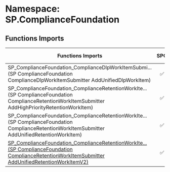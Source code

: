 # Namespace: SP.ComplianceFoundation

## Functions Imports

Functions Imports | SPO | SP 2019 | SP 2016 | SP 2013
----------|:---:|:-------:|:-------:|:-------:
<span title="SP_ComplianceFoundation_ComplianceDlpWorkItemSubmitter_AddUnifiedDlpWorkItem">SP_ComplianceFoundation_ComplianceDlpWorkItemSubmi...</span> (SP ComplianceFoundation ComplianceDlpWorkItemSubmitter AddUnifiedDlpWorkItem) | ✅ | ❌ | ❌ | ❌
<span title="SP_ComplianceFoundation_ComplianceRetentionWorkItemSubmitter_AddHighPriorityRetentionWorkItem">SP_ComplianceFoundation_ComplianceRetentionWorkIte...</span> (SP ComplianceFoundation ComplianceRetentionWorkItemSubmitter AddHighPriorityRetentionWorkItem) | ✅ | ❌ | ❌ | ❌
<span title="SP_ComplianceFoundation_ComplianceRetentionWorkItemSubmitter_AddUnifiedRetentionWorkItem">SP_ComplianceFoundation_ComplianceRetentionWorkIte...</span> (SP ComplianceFoundation ComplianceRetentionWorkItemSubmitter AddUnifiedRetentionWorkItem) | ✅ | ❌ | ❌ | ❌
[<span title="SP_ComplianceFoundation_ComplianceRetentionWorkItemSubmitter_AddUnifiedRetentionWorkItemV2">SP_ComplianceFoundation_ComplianceRetentionWorkIte...</span> (SP ComplianceFoundation ComplianceRetentionWorkItemSubmitter AddUnifiedRetentionWorkItemV2)](./Functions/SP_ComplianceFoundation_ComplianceRetentionWorkItemSubmitter_AddUnifiedRetentionWorkItemV2.md) | ✅ | ❌ | ❌ | ❌